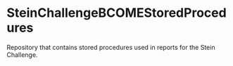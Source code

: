 # SteinChallengeBCOMEStoredProcedures
Repository that contains stored procedures used in reports for the Stein Challenge.
